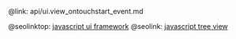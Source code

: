 @link: api/ui.view_ontouchstart_event.md

@seolinktop: [javascript ui framework](https://webix.com)
@seolink: [javascript tree view](https://webix.com/widget/tree/)
